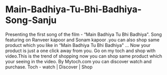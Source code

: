 # Main-Badhiya-Tu-Bhi-Badhiya-Song-Sanju
Presenting the first song of the film - “Main Badhiya Tu Bhi Badhiya". Song featuring on Ranveer kapoor and Sonam kapoor .you can also shop same product which you like in  “Main Badhiya Tu Bhi Badhiya" ... Now your product is just a one click away from you. Go on my toch and shop with video.This is the trend of shopping now you can shop same product which your seeing in the video. By Mytoch.com you can discover watch and purchase.  Toch - watch | Discover | Shop
